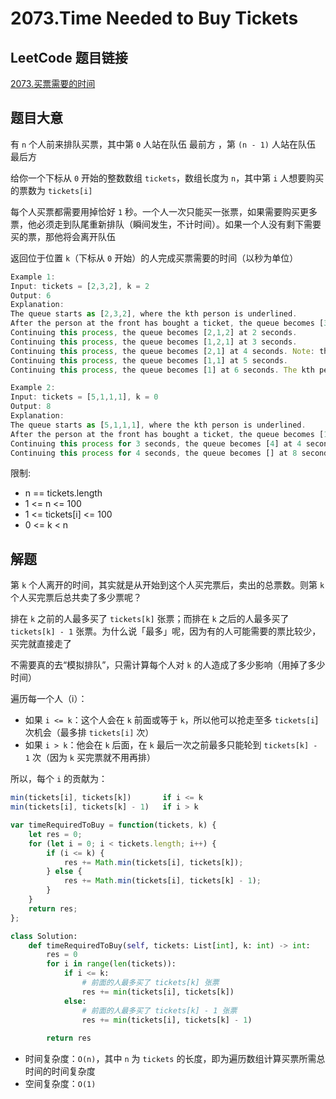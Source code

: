 # 2073.Time Needed to Buy Tickets

## LeetCode 题目链接

[2073.买票需要的时间](https://leetcode.cn/problems/time-needed-to-buy-tickets/)

## 题目大意

有 `n` 个人前来排队买票，其中第 `0` 人站在队伍 最前方 ，第 `(n - 1)` 人站在队伍 最后方 

给你一个下标从 `0` 开始的整数数组 `tickets`，数组长度为 `n`，其中第 `i` 人想要购买的票数为 `tickets[i]`

每个人买票都需要用掉恰好 `1` 秒。一个人一次只能买一张票，如果需要购买更多票，他必须走到队尾重新排队（瞬间发生，不计时间）。如果一个人没有剩下需要买的票，那他将会离开队伍

返回位于位置 `k`（下标从 `0` 开始）的人完成买票需要的时间（以秒为单位）

```js
Example 1:
Input: tickets = [2,3,2], k = 2
Output: 6
Explanation:
The queue starts as [2,3,2], where the kth person is underlined.
After the person at the front has bought a ticket, the queue becomes [3,2,1] at 1 second.
Continuing this process, the queue becomes [2,1,2] at 2 seconds.
Continuing this process, the queue becomes [1,2,1] at 3 seconds.
Continuing this process, the queue becomes [2,1] at 4 seconds. Note: the person at the front left the queue.
Continuing this process, the queue becomes [1,1] at 5 seconds.
Continuing this process, the queue becomes [1] at 6 seconds. The kth person has bought all their tickets, so return 6.

Example 2:
Input: tickets = [5,1,1,1], k = 0
Output: 8
Explanation:
The queue starts as [5,1,1,1], where the kth person is underlined.
After the person at the front has bought a ticket, the queue becomes [1,1,1,4] at 1 second.
Continuing this process for 3 seconds, the queue becomes [4] at 4 seconds.
Continuing this process for 4 seconds, the queue becomes [] at 8 seconds. The kth person has bought all their tickets, so return 8.
```

限制:
- n == tickets.length
- 1 <= n <= 100
- 1 <= tickets[i] <= 100
- 0 <= k < n

## 解题

第 `k` 个人离开的时间，其实就是从开始到这个人买完票后，卖出的总票数。则第 `k` 个人买完票后总共卖了多少票呢？

排在 `k` 之前的人最多买了 `tickets[k]` 张票；而排在 `k` 之后的人最多买了 `tickets[k] - 1` 张票。为什么说「最多」呢，因为有的人可能需要的票比较少，买完就直接走了

不需要真的去“模拟排队”，只需计算每个人对 `k` 的人造成了多少影响（用掉了多少时间）

遍历每一个人（i）：
- 如果 `i <= k`：这个人会在 `k` 前面或等于 `k`，所以他可以抢走至多 `tickets[i`] 次机会（最多排 `tickets[i]` 次）
- 如果 `i > k`：他会在 `k` 后面，在 `k` 最后一次之前最多只能轮到 `tickets[k] - 1` 次（因为 `k` 买完票就不用再排）

所以，每个 `i` 的贡献为：
```js
min(tickets[i], tickets[k])       if i <= k
min(tickets[i], tickets[k] - 1)   if i > k
```

```js
var timeRequiredToBuy = function(tickets, k) {
    let res = 0;
    for (let i = 0; i < tickets.length; i++) {
        if (i <= k) {
            res += Math.min(tickets[i], tickets[k]);
        } else {
            res += Math.min(tickets[i], tickets[k] - 1);
        }
    }
    return res;
};
```
```python
class Solution:
    def timeRequiredToBuy(self, tickets: List[int], k: int) -> int:
        res = 0
        for i in range(len(tickets)):
            if i <= k:
                # 前面的人最多买了 tickets[k] 张票
                res += min(tickets[i], tickets[k])
            else:
                # 前面的人最多买了 tickets[k] - 1 张票
                res += min(tickets[i], tickets[k] - 1)
                
        return res
```

- 时间复杂度：`O(n)`，其中 `n` 为 `tickets` 的长度，即为遍历数组计算买票所需总时间的时间复杂度
- 空间复杂度：`O(1)`